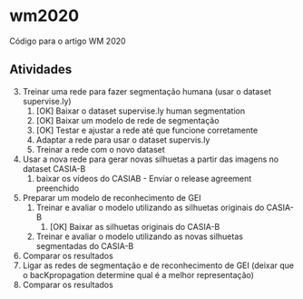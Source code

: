 # wm2020
Código para o artigo WM 2020

## Atividades
3. Treinar uma rede para fazer segmentação humana (usar o dataset supervise.ly)
    1. [OK] Baixar o dataset supervise.ly human segmentation 
    1. [OK] Baixar um modelo de rede de segmentação 
    1. [OK] Testar e ajustar a rede até que funcione corretamente
    1. Adaptar a rede para usar o dataset supervis.ly
    1. Treinar a rede com o novo dataset 
2. Usar a nova rede para gerar novas silhuetas a partir das imagens no dataset CASIA-B
    1. baixar os vídeos do CASIAB - Enviar o release agreement preenchido
3. Preparar um modelo de reconhecimento de GEI
    1.  Treinar e avaliar o modelo utilizando as silhuetas originais do CASIA-B
        1.  [OK] Baixar as silhuetas originais do CASIA-B
    2.  Treinar e avaliar o modelo utilizando as novas silhuetas segmentadas do CASIA-B
4. Comparar os resultados
5. Ligar as redes de segmentação e de reconhecimento de GEI (deixar que o bacKpropagation determine qual é a melhor representação)
6. Comparar os resultados

